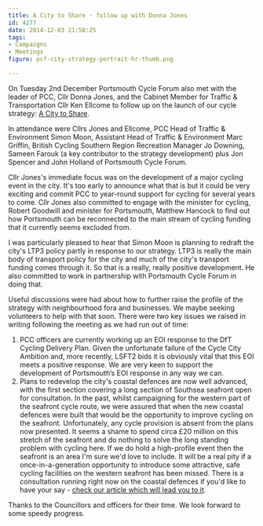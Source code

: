 ```yaml
---
title: A City to Share - follow up with Donna Jones
id: 4277
date: 2014-12-03 21:58:25
tags:
- Campaigns
- Meetings
figure: pcf-city-strategy-portrait-hr-thumb.png

---
```


On Tuesday 2nd December Portsmouth Cycle Forum also met with the leader of PCC, Cllr Donna Jones, and the Cabinet Member for Traffic &amp; Transportation Cllr Ken Ellcome to follow up on the launch of our cycle strategy: [A City to Share](http://acitytoshare.org "A City to Share").

In attendance were Cllrs Jones and Ellcome, PCC Head of Traffic &amp; Environment Simon Moon, Assistant Head of Traffic &amp; Environment Marc Griffin, British Cycling Southern Region Recreation Manager Jo Downing, Sameen Farouk (a key contributor to the strategy development) plus Jon Spencer and John Holland of Portsmouth Cycle Forum.

Cllr Jones's immediate focus was on the development of a major cycling event in the city. It's too early to announce what that is but it could be very exciting and commit PCC to year-round support for cycling for several years to come. Cllr Jones also committed to engage with the minister for cycling, Robert Goodwill and minister for Portsmouth, Matthew Hancock to find out how Portsmouth can be reconnected to the main stream of cycling funding that it currently seems excluded from.

I was particularly pleased to hear that Simon Moon is planning to redraft the city's LTP3 policy partly in response to our strategy. LTP3 is really the main body of transport policy for the city and much of the city's transport funding comes through it. So that is a really, really positive development. He also committed to work in partnership with Portsmouth Cycle Forum in doing that.

Useful discussions were had about how to further raise the profile of the strategy with neighbourhood fora and businesses. We maybe seeking volunteers to help with that soon. There were two key issues we raised in writing following the meeting as we had run out of time:

1.  PCC officers are currently working up an EOI response to the DfT Cycling Delivery Plan. Given the unfortunate failure of the Cycle City Ambition and, more recently, LSFT2 bids it is obviously vital that this EOI meets a positive response. We are very keen to support the development of Portsmouth’s EOI response in any way we can.
2.  Plans to redevelop the city's coastal defences are now well advanced, with the first section covering a long section of Southsea seafront open for consultation. In the past, whilst campaigning for the western part of the seafront cycle route, we were assured that when the new coastal defences were built that would be the opportunity to improve cycling on the seafront. Unfortunately, any cycle provision is absent from the plans now presented. It seems a shame to spend circa £20 million on this stretch of the seafront and do nothing to solve the long standing problem with cycling here. If we do hold a high-profile event then the seafront is an area I'm sure we'd love to include. It will be a real pity if a once-in-a-generation opportunity to introduce some attractive, safe cycling facilities on the western seafront has been missed.
There is a consultation running right now on the coastal defences if you'd like to have your say - [check our article which will lead you to it](http://www.pompeybug.co.uk/2014/11/the-future-of-southseas-coast-consultation/ "The future of Southsea’s coast – consultation").

Thanks to the Councillors and officers for their time. We look forward to some speedy progress.
